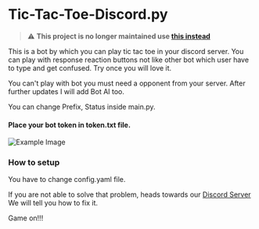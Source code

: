 # Tic-Tac-Toe-Discord.py

> :warning: **This project is no longer maintained use [this instead](https://github.com/Wiper-R/discord-ext-games)**

This is  a bot by which you can play tic tac toe in your discord server. You can play with response reaction buttons not like other bot which user have to type and get confused.
Try once you will love it.

You can't play with bot you must need a opponent from your server. After further updates I will add Bot AI too.

You can change Prefix, Status inside main.py.

<h4>Place your bot token in token.txt file.</h4>

![Example Image](https://i.imgur.com/imeGRZD.gif)


<h3>How to setup</h3>

You have to change config.yaml file.


If you are not able to solve that problem, heads towards our [Discord Server](https://discord.gg/sHcr9vj)
We will tell you how to fix it.

Game on!!!
